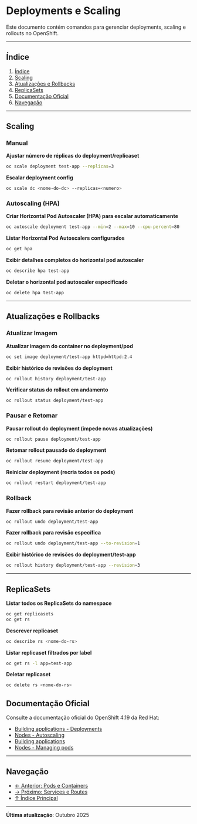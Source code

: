 # Deployments e Scaling

Este documento contém comandos para gerenciar deployments, scaling e rollouts no OpenShift.

---

## Índice

1. [Índice](#índice)
2. [Scaling](#scaling)
3. [Atualizações e Rollbacks](#atualizações-e-rollbacks)
4. [ReplicaSets](#replicasets)
5. [Documentação Oficial](#documentação-oficial)
6. [Navegação](#navegação)
---

## Scaling

### Manual
**Ajustar número de réplicas do deployment/replicaset**

```bash
oc scale deployment test-app --replicas=3
```

**Escalar deployment config**

```bash ignore-test
oc scale dc <nome-do-dc> --replicas=<numero>
```

### Autoscaling (HPA)
**Criar Horizontal Pod Autoscaler (HPA) para escalar automaticamente**

```bash
oc autoscale deployment test-app --min=2 --max=10 --cpu-percent=80
```

**Listar Horizontal Pod Autoscalers configurados**

```bash
oc get hpa
```

**Exibir detalhes completos do horizontal pod autoscaler**

```bash
oc describe hpa test-app
```

**Deletar o horizontal pod autoscaler especificado**

```bash
oc delete hpa test-app
```
---

## Atualizações e Rollbacks

### Atualizar Imagem
**Atualizar imagem do container no deployment/pod**

```bash
oc set image deployment/test-app httpd=httpd:2.4
```

**Exibir histórico de revisões do deployment**

```bash
oc rollout history deployment/test-app
```

**Verificar status do rollout em andamento**

```bash
oc rollout status deployment/test-app
```

### Pausar e Retomar
**Pausar rollout do deployment (impede novas atualizações)**

```bash
oc rollout pause deployment/test-app
```

**Retomar rollout pausado do deployment**

```bash
oc rollout resume deployment/test-app
```

**Reiniciar deployment (recria todos os pods)**

```bash
oc rollout restart deployment/test-app
```

### Rollback
**Fazer rollback para revisão anterior do deployment**

```bash
oc rollout undo deployment/test-app
```

**Fazer rollback para revisão específica**

```bash
oc rollout undo deployment/test-app --to-revision=1
```

**Exibir histórico de revisões do deployment/test-app**

```bash
oc rollout history deployment/test-app --revision=3
```

---

## ReplicaSets

**Listar todos os ReplicaSets do namespace**

```bash
oc get replicasets
oc get rs
```

**Descrever replicaset**

```bash ignore-test
oc describe rs <nome-do-rs>
```

**Listar replicaset filtrados por label**

```bash
oc get rs -l app=test-app
```

**Deletar replicaset**

```bash ignore-test
oc delete rs <nome-do-rs>
```

## Documentação Oficial

Consulte a documentação oficial do OpenShift 4.19 da Red Hat:

- <a href="https://docs.redhat.com/en/documentation/openshift_container_platform/4.19/html/building_applications/deployments">Building applications - Deployments</a>
- <a href="https://docs.redhat.com/en/documentation/openshift_container_platform/4.19/html/nodes">Nodes - Autoscaling</a>
- <a href="https://docs.redhat.com/en/documentation/openshift_container_platform/4.19/html/building_applications">Building applications</a>
- <a href="https://docs.redhat.com/en/documentation/openshift_container_platform/4.19/html/nodes">Nodes - Managing pods</a>
---


## Navegação

- [← Anterior: Pods e Containers](04-pods-containers.md)
- [→ Próximo: Services e Routes](06-services-routes.md)
- [↑ Índice Principal](README.md)

---

**Última atualização**: Outubro 2025
